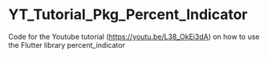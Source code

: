 # YT_Tutorial_Pkg_Percent_Indicator
Code for the Youtube tutorial (https://youtu.be/L38_OkEi3dA) on how to use the Flutter library percent_indicator
